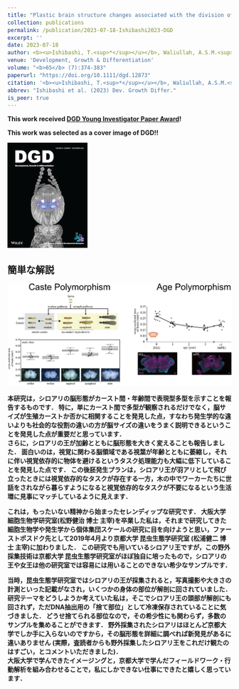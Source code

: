 ```yaml
---
title: "Plastic brain structure changes associated with the division of labor and aging in termites"
collection: publications
permalink: /publication/2023-07-18-Ishibashi2023-DGD
excerpt: ''
date: 2023-07-18
author: <b><u>Ishibashi, T.<sup>*</sup></u></b>, Waliullah, A.S.M.<sup>*</sup>, Aramaki, S., Kamiya, M., Kahyo, T., Nakamura, K., Tasaki, E., Takata, M., Setou, M., Matsuura, K.<sup>†</sup> 
venue: 'Development, Growth & Differentiation'
volume: "<b>65</b> (7):374-383"
paperurl: "https://doi.org/10.1111/dgd.12873"
citation: '<b><u>Ishibashi, T.<sup>*</sup></u></b>, Waliullah, A.S.M.<sup>*</sup>, Aramaki, S., Kamiya, M., Kahyo, T., Nakamura, K., Tasaki, E., Takata, M., Setou, M., Matsuura, K.<sup>†</sup> (2023) "Plastic brain structure changes associated with the division of labor and aging in termites" <i>Development, Growth & Differentiation</i>.'
abbrev: "Ishibashi et al. (2023) Dev. Growth Differ."
is_peer: true
---
```


<b>This work received [DGD Young Investigator Paper Award](https://ishibaki.github.io/awards/2024-Jun-YoungInvesktigatorPaperAward-JSDB)<b>!

<b>This work was selected as a cover image of DGD!!</b>

[![Cover Image of DGD (volume 65, issue 7)](/images/20230921_DGD_vol65_7.jpg)](https://onlinelibrary.wiley.com/doi/epdf/10.1111/dgd.12787)

## 簡単な解説

![](../images/Ishibashi2023_Fig.webp)

本研究は，**シロアリの脳形態がカースト間・年齢間で表現型多型を示す**ことを報告するものです．
特に，単にカースト間で多型が観察されるだけでなく，脳サイズが生殖カーストか否かに相関することを発見した点，すなわち**発生学的な違いよりも社会的な役割の違いの方が脳サイズの違いをうまく説明できる**ということを発見した点が重要だと思っています．  
さらに，**シロアリの王が加齢とともに脳形態を大きく変える**ことも報告しました．
面白いのは，**視覚に関わる脳領域である視葉が年齢とともに萎縮し，それに伴い視覚依存的に物体を避けるというタスク処理能力も大幅に低下している**ことを発見した点です．
この後胚発生プランは，シロアリ王が羽アリとして飛び立ったときには視覚依存的なタスクが存在する一方，木の中でワーカーたちに世話をされながら暮らすようになると視覚依存的なタスクが不要になるという生活環に見事にマッチしているように見えます．

これは，もったいない精神から始まったセレンディップな研究です．
大阪大学 細胞生物学研究室(松野健治 博士 主宰)を卒業した私は，それまで研究してきた細胞生物学や発生学から個体集団スケールの研究に目を向けようと思い，ファーストポスドク先として2019年4月より京都大学 昆虫生態学研究室 (松浦健二 博士 主宰)に加わりました．
この研究でも用いているシロアリ王ですが，この野外採集技術は京都大学 昆虫生態学研究室がほぼ独自に培ったもので，シロアリの王や女王は他の研究室では容易には用いることのできない希少なサンプルです．

当時，昆虫生態学研究室ではシロアリの王が採集されると，写真撮影や大きさの計測といった記載がなされ，いくつかの身体の部位が解剖に回されていました．
研究テーマをどうしようか考えていた私は，そこでシロアリ王の頭部が解剖にも回されず，ただDNA抽出用の「捨て部位」として冷凍保存されていることに気づきました．
どうせ捨てられる部位なので，その希少性にも関わらず，多数のサンプルを集めることができます．
野外採集されたシロアリはほとんど京都大学でしか手に入らないのですから，その脳形態を詳細に調べれば新発見があるに違いありません
(実際，査読者からも野外採集したシロアリ王をこれだけ観たのはすごい，とコメントいただきました)．  
大阪大学で学んできたイメージングと，京都大学で学んだフィールドワーク・行動解析を組み合わせることで，私にしかできない仕事にできたと嬉しく思っています．

<!--
以下はこぼれ話から更にこぼれた話である．

この論文は，机をバンバン叩いたり大声で罵倒・侮辱されたりという，責任著者による恫喝的・暴力的で不適切な対応のもと執筆された．
この恨みは骨髄まで至っている．
論文として特筆すべきは，当該行為を行った責任著者が「お前(筆者)には論文を書く能力が無いから俺が書く」とまで言ってイントロダクションを執筆したにも関わらず，査読者が当該イントロダクションを「無意味である」として一蹴したことである．
結局のところアカデミックで論理的な文章を書く能力が無いのは当該責任著者なのではないかと思われる．
逆に，私が執筆したディスカッションは，「こんなんでは全然ダメ」などと理由も述べずに否定され続けたにも関わらず，気付けばそのまま投稿され，査読者からも特に問題なく受容された．

以上の論文執筆でのやり取りも含んだ，それ以外の研究生活での様々な問題により，私は昆虫生態学研究室を去ることにした．
特に，シロアリの遺伝子組換えという難題の進捗が思うように出ないとき，大声で罵倒されながら「そんなんもできないなら(ラボを)去れ」と必要以上の恫喝行為に及ばれたことが決定的となった．
この件について，「あれは言い過ぎであったし，それ以外にも机を叩いたり大声で罵倒するのをやめてほしい」と直接伝えたが，とくに謝罪もなく有耶無耶にされ，
あまつさえ翌週のラボミーティングで「この間，ポスドクから『指導を甘くしてください』と言われた」などと虚言による言い訳(にもなっていないが)を為された始末である．

上記の解説で，最後に「私にしかできない仕事にできたと嬉しく思っています」と書いたが，元の文章では「誇らしく思っています」と書いていた．
途中で，全く誇らしく思っていないことに気づいたので書き換えた．
恫喝と侮辱で自分の自尊心を高めるような恥ずべき人間との共著論文は，不名誉な論文でもあるためだ．
おそらく，この論文については彼の中で記憶が捏造され，「無能なポスドクの論文を書いてあげた俺」という舞台装置として研究室で語られるのだろう．
彼の研究室を去るとき，彼に関わる人間関係はすべて損切りする覚悟を決めた．
悔しい部分もあるが，この論文も含めた彼の人間性の評価は，私の周囲の人々に任せたいと思う．

もしこの記載を見つけた人がいるならば，ゆめゆめ当該人物と関わるなかれと忠告したい．
ただし，当該人物を除き，昆虫生態学研究室で関わった人々は能力的にも人格的にも優れていたことは書き添えておく．
-->

